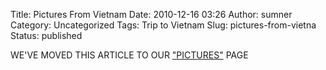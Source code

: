 Title: Pictures From Vietnam
Date: 2010-12-16 03:26
Author: sumner
Category: Uncategorized
Tags: Trip to Vietnam
Slug: pictures-from-vietna
Status: published

WE'VE MOVED THIS ARTICLE TO OUR
["PICTURES"](http://basheracademy.blogspot.com/p/pictures.html) PAGE
